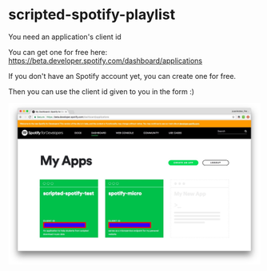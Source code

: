 # scripted-spotify-playlist

You need an application's client id

You can get one for free here:
https://beta.developer.spotify.com/dashboard/applications

If you don't have an Spotify account yet, you can create one for free.

Then you can use the client id given to you in the form :)

![alt text](https://raw.githubusercontent.com/juan-andres/scripted-spotify-playlist/master/spotify_create_account.jpg "Spotify Create Account")
